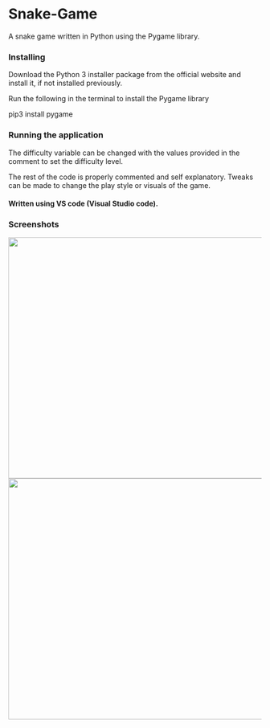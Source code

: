 # Snake-Game

A snake game written in Python using the Pygame library.

### Installing

Download the Python 3 installer package from the official website and install it, if not installed previously.

Run the following in the terminal to install the Pygame library

pip3 install pygame

### Running the application

The difficulty variable can be changed with the values provided in the comment to set the difficulty level.

The rest of the code is properly commented and self explanatory. Tweaks can be made to change the play style or visuals of the game.

#### Written using VS code (Visual Studio code).

### Screenshots

<img src="https://user-images.githubusercontent.com/49748480/119505066-62787800-bd8e-11eb-99e3-09cdb11b6313.png" width="760" height="480" />


<img src="https://user-images.githubusercontent.com/49748480/119505089-686e5900-bd8e-11eb-9e3e-aa37a7873da2.png" width="760" height="480" />
